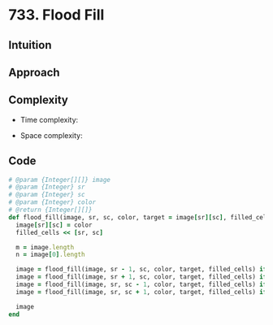 # 733. Flood Fill

## Intuition

## Approach
<!-- Describe your approach to solving the problem. -->

## Complexity

- Time complexity:
<!-- Add your time complexity here, e.g. $$O(n)$$ -->

- Space complexity:
<!-- Add your space complexity here, e.g. $$O(n)$$ -->

## Code

```ruby
# @param {Integer[][]} image
# @param {Integer} sr
# @param {Integer} sc
# @param {Integer} color
# @return {Integer[][]}
def flood_fill(image, sr, sc, color, target = image[sr][sc], filled_cells = [])
  image[sr][sc] = color
  filled_cells << [sr, sc]

  m = image.length
  n = image[0].length

  image = flood_fill(image, sr - 1, sc, color, target, filled_cells) if sr != 0 && !filled_cells.include?([sr - 1, sc]) && image[sr - 1][sc] === target
  image = flood_fill(image, sr + 1, sc, color, target, filled_cells) if sr != m - 1 && !filled_cells.include?([sr + 1, sc]) && image[sr + 1][sc] === target
  image = flood_fill(image, sr, sc - 1, color, target, filled_cells) if sc != 0 && !filled_cells.include?([sr, sc - 1]) && image[sr][sc - 1] === target
  image = flood_fill(image, sr, sc + 1, color, target, filled_cells) if sc != n - 1 && !filled_cells.include?([sr, sc + 1]) && image[sr][sc + 1] === target

  image
end
```
